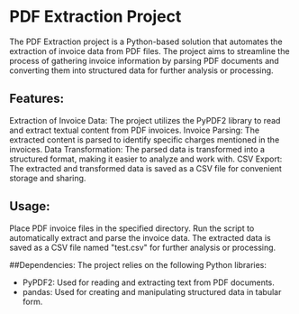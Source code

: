 # PDF Extraction Project

The PDF Extraction project is a Python-based solution that automates the extraction of invoice data from PDF files. The project aims to streamline the process of gathering invoice information by parsing PDF documents and converting them into structured data for further analysis or processing.

## Features:

Extraction of Invoice Data: The project utilizes the PyPDF2 library to read and extract textual content from PDF invoices.
Invoice Parsing: The extracted content is parsed to identify specific charges mentioned in the invoices.
Data Transformation: The parsed data is transformed into a structured format, making it easier to analyze and work with.
CSV Export: The extracted and transformed data is saved as a CSV file for convenient storage and sharing.

## Usage:

Place PDF invoice files in the specified directory.
Run the script to automatically extract and parse the invoice data.
The extracted data is saved as a CSV file named "test.csv" for further analysis or processing.

##Dependencies:
The project relies on the following Python libraries:

- PyPDF2: Used for reading and extracting text from PDF documents.
- pandas: Used for creating and manipulating structured data in tabular form.
